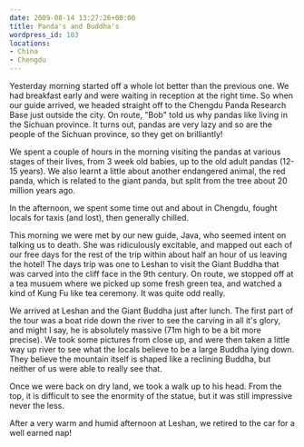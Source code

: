 ```yaml
---
date: 2009-08-14 13:27:26+00:00
title: Panda's and Buddha's
wordpress_id: 183
locations:
- China
- Chengdu
---
```


Yesterday morning started off a whole lot better than the previous one. We had breakfast early and were waiting in reception at the right time. So when our guide arrived, we headed straight off to the Chengdu Panda Research Base just outside the city. On route, "Bob" told us why pandas like living in the Sichuan province. It turns out, pandas are very lazy and so are the people of the Sichuan province, so they get on brilliantly!

We spent a couple of hours in the morning visiting the pandas at various stages of their lives, from 3 week old babies, up to the old adult pandas (12-15 years). We also learnt a little about another endangered animal, the red panda, which is related to the giant panda, but split from the tree about 20 million years ago.



In the afternoon, we spent some time out and about in Chengdu, fought locals for taxis (and lost), then generally chilled.

This morning we were met by our new guide, Java, who seemed intent on talking us to death. She was ridiculously excitable, and mapped out each of our free days for the rest of the trip within about half an hour of us leaving the hotel! The days trip was one to Leshan to visit the Giant Buddha that was carved into the cliff face in the 9th century. On route, we stopped off at a tea musuem where we picked up some fresh green tea, and watched a kind of Kung Fu like tea ceremony. It was quite odd really.



We arrived at Leshan and the Giant Buddha just after lunch. The first part of the tour was a boat ride down the river to see the carving in all it's glory, and might I say, he is absolutely massive (71m high to be a bit more precise). We took some pictures from close up, and were then taken a little way up river to see what the locals believe to be a large Buddha lying down. They believe the mountain itself is shaped like a reclining Buddha, but neither of us were able to really see that.

Once we were back on dry land, we took a walk up to his head. From the top, it is difficult to see the enormity of the statue, but it was still impressive never the less.



After a very warm and humid afternoon at Leshan, we retired to the car for a well earned nap!
